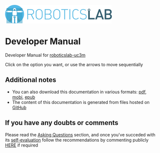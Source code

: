 [![roboticslab-uc3m logo](assets/roboticslab-banner-350px.png)](https://github.com/roboticslab-uc3m)

# Developer Manual

Developer Manual for [roboticslab-uc3m](https://github.com/roboticslab-uc3m)

Click on the option you want, or use the arrows to move sequentially

## Additional notes

* You can also download this documentation in various formats: [pdf](http://robots.uc3m.es/gitbook-developer-manual/developer-manual.pdf), [mobi](http://robots.uc3m.es/gitbook-developer-manual/developer-manual.mobi), [epub](http://robots.uc3m.es/gitbook-developer-manual/developer-manual.epub)
* The content of this documentation is generated from files hosted on [GitHub](https://github.com/roboticslab-uc3m/developer-manual)

## If you have any doubts or comments

Please read the [Asking Questions](asking-questions.md) section, and once you've succeded with its [self-evaluation](asking-questions.md#self-evaluation-time) follow the recommendations by commenting publicly [HERE](https://github.com/roboticslab-uc3m/developer-manual/issues/new) if required
